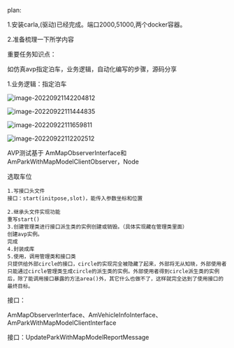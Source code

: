 plan:

1.安装carla,(驱动)已经完成。端口2000,51000,两个docker容器。

2.准备梳理一下所学内容

重要任务知识点：

如仿真avp指定泊车，业务逻辑，自动化编写的步骤，源码分享

1.业务逻辑：指定泊车

![image-20220921142204812](/home/user/.config/Typora/typora-user-images/image-20220921142204812.png)

![image-20220922111444835](/home/user/.config/Typora/typora-user-images/image-20220922111444835.png)



![image-20220922111659811](/home/user/.config/Typora/typora-user-images/image-20220922111659811.png)

![image-20220922112202512](/home/user/.config/Typora/typora-user-images/image-20220922112202512.png)

AVP测试基于 AmMapObserverInterface和AmParkWithMapModelClientObserver，Node

选取车位

```
1.写接口头文件
接口：start(initpose,slot)，能传入参数坐标和位置

2.继承头文件实现功能
重写start()
3.创建管理类进行接口派生类的实例创建或销毁。（具体实现藏在管理类里面）
创建avp实例。
完成
4.封装成库
5.使用，调用管理类和接口类
只提供给外部circle的接口，circle的实现完全被隐藏了起来，外部将无从知晓，外部使用者只能通过circle管理类生成circle的派生类的实例。外部使用者得到circle派生类的实例后，除了能调用接口暴露的方法area()外，其它什么也做不了，这样就完全达到了使用接口的最终目标。
```

接口：

AmMapObserverInterface、AmVehicleInfoInterface、AmParkWithMapModelClientInterface



接口：UpdateParkWithMapModelReportMessage